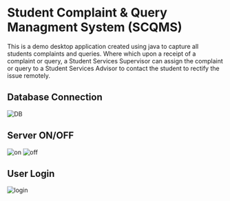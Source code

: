 # Student Complaint & Query Managment System (SCQMS)

This is a demo desktop application created using java to capture all students complaints and queries. Where which upon a receipt of a complaint or query, a Student Services Supervisor can assign the complaint or query to a Student Services Advisor to contact the student to
rectify the issue remotely.

## Database Connection
![DB](https://user-images.githubusercontent.com/47528508/229264945-4f9d25d3-7989-4ed2-b678-dd6b11c4a3ae.PNG)

## Server ON/OFF
![on](https://user-images.githubusercontent.com/47528508/229264754-24c30f5d-f61a-4bcd-b1d6-d0b815ee3362.PNG)
![off](https://user-images.githubusercontent.com/47528508/229264782-9e700dd8-1b1f-4e0f-9f99-dfaabace2e87.PNG)

## User Login
![login](https://user-images.githubusercontent.com/47528508/229264828-6ce95b62-26d7-4440-b760-6ca465c7e810.PNG)
